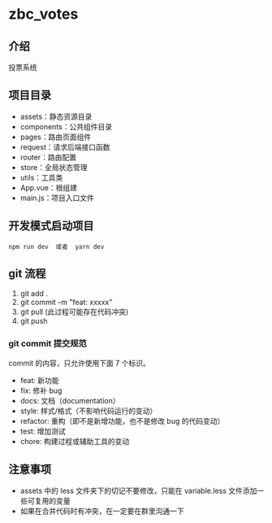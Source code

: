 # zbc_votes

## 介绍

投票系统

## 项目目录

- assets：静态资源目录
- components：公共组件目录
- pages：路由页面组件
- request：请求后端接口函数
- router：路由配置
- store：全局状态管理
- utils：工具类
- App.vue：根组建
- main.js：项目入口文件

## 开发模式启动项目

```npm
npm run dev  或者  yarn dev
```

## git 流程

1. git add .
2. git commit -m "feat: xxxxx"
3. git pull (此过程可能存在代码冲突)
4. git push

### git commit 提交规范

commit 的内容，只允许使用下面 7 个标识。

- feat: 新功能
- fix: 修补 bug
- docs: 文档（documentation）
- style: 样式/格式（不影响代码运行的变动）
- refactor: 重构（即不是新增功能，也不是修改 bug 的代码变动）
- test: 增加测试
- chore: 构建过程或辅助工具的变动

## 注意事项

- assets 中的 less 文件夹下的切记不要修改，只能在 variable.less 文件添加一些可复用的变量
- 如果在合并代码时有冲突，在一定要在群里沟通一下
